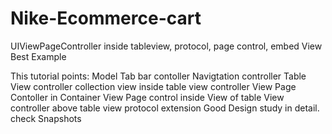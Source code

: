 # Nike-Ecommerce-cart
UIViewPageController inside tableview, protocol, page control, embed View Best Example

This tutorial points:
 Model
 Tab bar contoller
 Navigtation controller
 Table View controller
 collection view inside table view controller
 View Page Contoller in Container View
 Page control inside View of table View controller above table view
 protocol 
 extension
 Good Design
 study in detail. 
 check Snapshots
 
